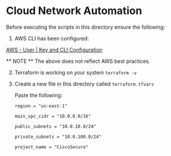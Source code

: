 # Cloud Network Automation

Before executing the scripts in this directory ensure the following:

1. AWS CLI has been configured:

[AWS - User | Key and CLI Configuration ](https://docs.aws.amazon.com/cli/latest/userguide/cli-authentication-user.html)

** NOTE ** The above does not reflect AWS best practices.

2. Terraform is working on your system `terraform -v`

3. Create a new file in this directory called `terraform.tfvars`

    Paste the following:

    `region = "us-east-1"`

    `main_vpc_cidr = "10.0.0.0/16"`

    `public_subnets = "10.0.10.0/24"`

    `private_subnets = "10.0.100.0/24"`

    `project_name = "CiscoSecure"`